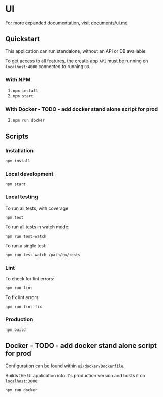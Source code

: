 # UI

For more expanded documentation, visit [documents/ui.md](documents/ui.md)

## Quickstart

This application can run standalone, without an API or DB available.

To get access to all features, the create-app `API` must be running on `localhost:4000` connected to running `DB`.

### With NPM

1. `npm install`
2. `npm start`

### With Docker - TODO - add docker stand alone script for prod

1. `npm run docker`

## Scripts

### Installation

`npm install`

### Local development

`npm start`

### Local testing

To run all tests, with coverage:

`npm test`

To run all tests in watch mode:

`npm run test-watch`

To run a single test:

`npm run test-watch /path/to/tests`

### Lint

To check for lint errors:

`npm run lint`

To fix lint errors

`npm run lint-fix`

### Production

`npm build`

## Docker - TODO - add docker stand alone script for prod

Configuration can be found within [`ui/docker/Dockerfile`](https://github.com/escobard/create-app/blob/master/e2e/docker/ui-test-e2e.yaml).

Builds the UI application into it's production version and hosts it on `localhost:3000`:

`npm run docker`